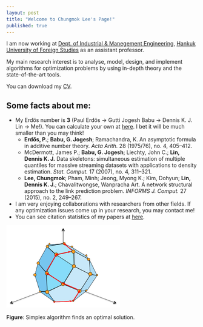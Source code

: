 ```yaml
---
layout: post
title: "Welcome to Chungmok Lee's Page!"
published: true
---
```


I am now working at [Dept. of Industrial & Manegement Engineering](heep://ime.hufs.ac.kr), [Hankuk University of Foreign Studies](http://www.hufs.ac.kr) as an assistant professor. 

My main research interest is to analyse, model, design, and implement algorithms for optimization problems by using in-depth theory and the state-of-the-art tools. 

You can download my [CV](/cv.pdf).

## Some facts about me:

- My Erdös number is **3** (Paul Erdös -> Gutti Jogesh Babu -> Dennis K. J. Lin -> Me!). You can calculate your own at [here](http://www.oakland.edu/enp/). I bet it will be much smaller than you may think!
  - **Erdős, P.**; **Babu, G. Jogesh**; Ramachandra, K. An asymptotic formula in additive number theory. *Acta Arith.* 28 (1975/76), no. 4, 405–412.
  - McDermott, James P.; **Babu, G. Jogesh**; Liechty, John C.; **Lin, Dennis K. J.** Data skeletons: simultaneous estimation of multiple quantiles for massive streaming datasets with applications to density estimation. *Stat. Comput.* 17 (2007), no. 4, 311–321.
  - **Lee, Chungmok**; Pham, Minh; Jeong, Myong K.; Kim, Dohyun; **Lin, Dennis K. J.**; Chavalitwongse, Wanpracha Art. A network structural approach to the link prediction problem. *INFORMS J. Comput.* 27 (2015), no. 2, 249–267.
- I am very enjoying collaborations with researchers from other fields. If any optimization issues come up in your research, you may contact me!
- You can see citation statistics of my papers at [here](http://scholar.google.com/citations?hl=en&user=OLXPtxgAAAAJ). 

![Simplex algorithm finds an optimal solution](/images/SimplexLattice.png)

**Figure**: Simplex algorithm finds an optimal solution.
